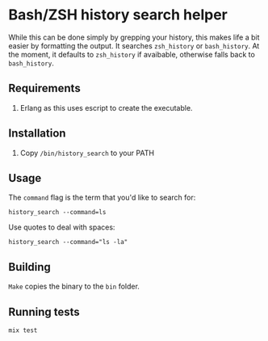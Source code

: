# Bash/ZSH history search helper
While this can be done simply by grepping your history, this makes life a bit easier by formatting the output.  It searches `zsh_history` or `bash_history`.  At the moment, it defaults to `zsh_history` if avaibable, otherwise falls back to `bash_history`.

## Requirements

1. Erlang as this uses escript to create the executable.

## Installation

 1. Copy `/bin/history_search` to your PATH

## Usage
The `command` flag is the term that you'd like to search for:

    history_search --command=ls

Use quotes to deal with spaces:

    history_search --command="ls -la"

## Building
`Make` copies the binary to the `bin` folder.    

## Running tests
    mix test





    
